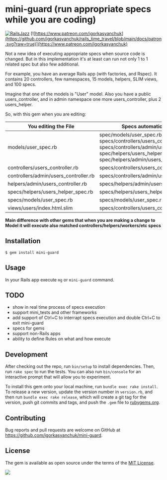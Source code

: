 # mini-guard (run appropriate specs while you are coding)

[![RailsJazz](https://github.com/igorkasyanchuk/rails_time_travel/blob/main/docs/my_other.svg?raw=true)](https://www.railsjazz.com)
[![https://www.patreon.com/igorkasyanchuk](https://github.com/igorkasyanchuk/rails_time_travel/blob/main/docs/patron.svg?raw=true)](https://www.patreon.com/igorkasyanchuk)

Not a new idea of executing appropriate specs when source code is changed. But in this implementation it's at least can run not only 1 to 1 related spec but also few additional.

For example, you have an average Rails app (with factories, and Rspec). It contains 20 controllers, few namespaces, 15 models, helpers, SLIM views, and 100 specs. 

Imagine that one of the models is "User" model. Also you have a public users_controller, and in admin namespace one more users_controller, plus 2 users_helper.

So, with this gem when you are editing:

| You editing the File | Specs automatically executed |
|-----|-----------------|
| models/user_spec.rb | spec/models/user_spec.rb, specs/controllers/users_controller_spec.rb, specs/controllers/admin/users_controller_spec.rb, spec/helpers/users_helper_spec.rb, spec/helpers/admin/users_helper_spec.rb |
| controllers/users_controller.rb | specs/controllers/users_controller_spec.rb |
| controllers/admin/users_controller.rb | specs/controllers/admin/users_controller_spec.rb |
| helpers/admin/users_controller.rb | specs/helpers/admin/users_helper_spec.rb |
| specs/helpers/users_helper_spec.rb | specs/helpers/users_helper_spec.rb |
| specs/models/user_spec.rb | specs/models/user_spec.rb |
| views/users/index.html.slim | specs/controllers/users_controller_spec.rb |


**Main difference with other gems that when you are making a change to Model it will execute also matched controllers/helpers/workers/etc specs**

## Installation

    $ gem install mini-guard

## Usage

In your Rails app execute `mg` or `mini-guard` command.

## TODO

- show in real time process of specs execution
- support mini_tests and other frameworks
- add support of Ctrl+C to interrapt specs execution and double Ctrl+C to exit mini-guard
- specs for gems
- support non-Rails apps
- ability to define Rules on what and how execute

## Development

After checking out the repo, run `bin/setup` to install dependencies. Then, run `rake spec` to run the tests. You can also run `bin/console` for an interactive prompt that will allow you to experiment.

To install this gem onto your local machine, run `bundle exec rake install`. To release a new version, update the version number in `version.rb`, and then run `bundle exec rake release`, which will create a git tag for the version, push git commits and tags, and push the `.gem` file to [rubygems.org](https://rubygems.org).

## Contributing

Bug reports and pull requests are welcome on GitHub at https://github.com/igorkasyanchuk/mini-guard.

## License

The gem is available as open source under the terms of the [MIT License](https://opensource.org/licenses/MIT).

[<img src="https://github.com/igorkasyanchuk/rails_time_travel/blob/main/docs/more_gems.png?raw=true"
/>](https://www.railsjazz.com/?utm_source=github&utm_medium=bottom&utm_campaign=mini-guard)
